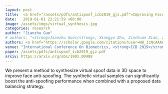 ```yaml
---
layout: post
title:  <a href="/assets/pdfs/antispoof_icb2019_gjz.pdf">Improving Face Anti-Spoofing by 3D Virtual Synthesis</a>
date:   2019-01-01 22:21:59 +00:00
image: /assets/imgs/virtual_synthesis.jpg
categories: research
author: "Jianzhu Guo"
# authors: "<strong>Jianzhu Guo</strong>, Xiangyu Zhu, Jinchuan Xiao, Zhen Lei, Genxun Wan, Stan Z. Li"
authors: <a href="https://scholar.google.com/citations?user=W8_JzNcAAAAJ"><strong><u>Jianzhu Guo</u></strong></a>, <a href="https://scholar.google.com/citations?user=1rbNk5oAAAAJ">Xiangyu Zhu</a>, Jinchuan Xiao, <a href="https://scholar.google.com/citations?user=cuJ3QG8AAAAJ">Zhen Lei</a>, Genxun Wan, <a href="https://scholar.google.com/citations?user=Y-nyLGIAAAAJ">Stan Z. Li</a>
venue: "International Conference On Biometrics, <strong>ICB 2019</strong> (<strong>Oral Presentation</strong>, acceptance rate 11.2%)"
paper: /assets/pdfs/antispoof_icb2019_gjz.pdf
arxiv: https://arxiv.org/abs/1901.00488
---
```

We present a method to synthesize virtual spoof data in 3D space to improve face anti-spoofing. The synthetic virtual samples can significantly boost the anti-spoofing performance when combined with a proposed data balancing strategy.
